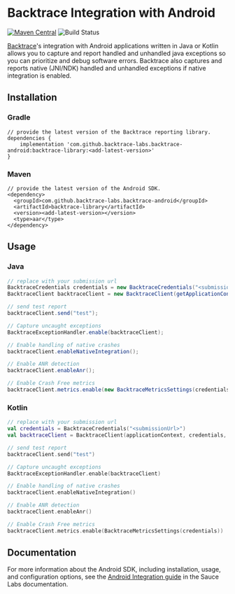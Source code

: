 # Backtrace Integration with Android

[![Maven Central](https://maven-badges.herokuapp.com/maven-central/com.github.backtrace-labs.backtrace-android/backtrace-library/badge.svg)](https://search.maven.org/artifact/com.github.backtrace-labs.backtrace-android/backtrace-library)
![Build Status](https://github.com/backtrace-labs/backtrace-android/actions/workflows/test.yml/badge.svg)


[Backtrace](http://backtrace.io/)'s integration with Android applications written in Java or Kotlin allows you to capture and report handled and unhandled java exceptions so you can prioritize and debug software errors. Backtrace also captures and reports native (JNI/NDK) handled and unhandled exceptions if native integration is enabled.

## Installation
### Gradle
```
// provide the latest version of the Backtrace reporting library.
dependencies {
    implementation 'com.github.backtrace-labs.backtrace-android:backtrace-library:<add-latest-version>'
}
```

### Maven
```
// provide the latest version of the Android SDK.
<dependency>
  <groupId>com.github.backtrace-labs.backtrace-android</groupId>
  <artifactId>backtrace-library</artifactId>
  <version><add-latest-version></version>
  <type>aar</type>
</dependency>
```


## Usage
### Java
```java
// replace with your submission url 
BacktraceCredentials credentials = new BacktraceCredentials("<submissionUrl>");
BacktraceClient backtraceClient = new BacktraceClient(getApplicationContext(), credentials, new BacktraceDatabase(context, settings));

// send test report
backtraceClient.send("test");

// Capture uncaught exceptions
BacktraceExceptionHandler.enable(backtraceClient);

// Enable handling of native crashes
backtraceClient.enableNativeIntegration();

// Enable ANR detection
backtraceClient.enableAnr();

// Enable Crash Free metrics
backtraceClient.metrics.enable(new BacktraceMetricsSettings(credentials));
```

### Kotlin
```kotlin
// replace with your submission url
val credentials = BacktraceCredentials("<submissionUrl>")
val backtraceClient = BacktraceClient(applicationContext, credentials, BacktraceDatabase(context, settings))

// send test report
backtraceClient.send("test")

// Capture uncaught exceptions
BacktraceExceptionHandler.enable(backtraceClient)

// Enable handling of native crashes
backtraceClient.enableNativeIntegration()

// Enable ANR detection
backtraceClient.enableAnr()

// Enable Crash Free metrics
backtraceClient.metrics.enable(BacktraceMetricsSettings(credentials))
```

## Documentation

For more information about the Android SDK, including installation, usage, and configuration options, see the [Android Integration guide](https://docs.saucelabs.com/error-reporting/platform-integrations/android/setup/) in the Sauce Labs documentation.
